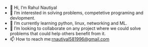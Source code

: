 - 👋 Hi, I’m Rahul Nautiyal
- 👀 I’m interested in solving problems, competetive programing and devlopment.
- 🌱 I’m currently learning python, linux, networking and ML.
- 💞️ I’m looking to collaborate on any project where we could solve problems that could help others benefit from it.
- 📫 How to reach me:rnautiyal581996@gmail.com

<!---
rnautiyal581996/rnautiyal581996 is a ✨ special ✨ repository because its `README.md` (this file) appears on your GitHub profile.
You can click the Preview link to take a look at your changes.
--->
